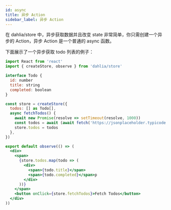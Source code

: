 ```yaml
---
id: async
title: 异步 Action
sidebar_label: 异步 Action
---
```


在 dahlia/store 中，异步获取数据并且改变 state 非常简单，你只需创建一个异步的 Action，异步 Action 是一个普通的 async 函数。

下面展示了一个异步获取 todo 列表的例子：

```jsx
import React from 'react'
import { createStore, observe } from 'dahlia/store'

interface Todo {
  id: number
  title: string
  completed: boolean
}

const store = createStore({
  todos: [] as Todo[],
  async fetchTodos() {
    await new Promise(resolve => setTimeout(resolve, 1000))
    const todos = await (await fetch('https://jsonplaceholder.typicode.com/todos')).json()
    store.todos = todos
  },
})

export default observe(() => (
  <div>
    <span>
      {store.todos.map(todo => (
        <div>
          <span>{todo.title}</span>
          <span>{todo.completed}</span>p
        </div>
      ))}
    </span>
    <button onClick={store.fetchTodos}>Fetch Todos</button>
  </div>
))
```
